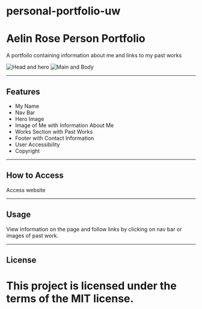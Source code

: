 # personal-portfolio-uw

Aelin Rose Person Portfolio
============

A portfoilo containing information about me and links to my past works

![Head and hero](./assets/images/head-and-hero.PNG)
![Main and Body](./assets/images/main-and-aside.png)

---

## Features
- My Name
- Nav Bar
- Hero Image
- Image of Me with Information About Me
- Works Section with Past Works
- Footer with Contact Information
- User Accessibility
- Copyright

---

## How to Access
Access website 

---

## Usage
View Information on the page and follow links by clicking on nav bar or images of past work.

---

## License
This project is licensed under the terms of the **MIT** license.
=======
